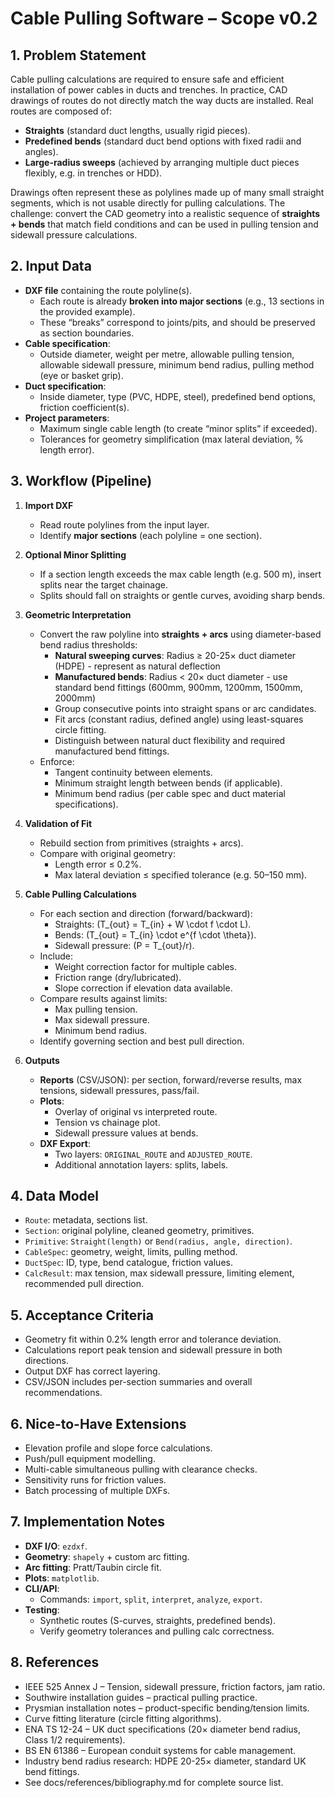# Cable Pulling Software – Scope v0.2

## 1. Problem Statement
Cable pulling calculations are required to ensure safe and efficient installation of power cables in ducts and trenches.
In practice, CAD drawings of routes do not directly match the way ducts are installed. Real routes are composed of:
- **Straights** (standard duct lengths, usually rigid pieces).
- **Predefined bends** (standard duct bend options with fixed radii and angles).
- **Large-radius sweeps** (achieved by arranging multiple duct pieces flexibly, e.g. in trenches or HDD).

Drawings often represent these as polylines made up of many small straight segments, which is not usable directly for pulling calculations.
The challenge: convert the CAD geometry into a realistic sequence of **straights + bends** that match field conditions and can be used in pulling tension and sidewall pressure calculations.

## 2. Input Data
- **DXF file** containing the route polyline(s).
  - Each route is already **broken into major sections** (e.g., 13 sections in the provided example).
  - These “breaks” correspond to joints/pits, and should be preserved as section boundaries.
- **Cable specification**:
  - Outside diameter, weight per metre, allowable pulling tension, allowable sidewall pressure, minimum bend radius, pulling method (eye or basket grip).
- **Duct specification**:
  - Inside diameter, type (PVC, HDPE, steel), predefined bend options, friction coefficient(s).
- **Project parameters**:
  - Maximum single cable length (to create “minor splits” if exceeded).
  - Tolerances for geometry simplification (max lateral deviation, % length error).

## 3. Workflow (Pipeline)
1. **Import DXF**
   - Read route polylines from the input layer.
   - Identify **major sections** (each polyline = one section).

2. **Optional Minor Splitting**
   - If a section length exceeds the max cable length (e.g. 500 m), insert splits near the target chainage.
   - Splits should fall on straights or gentle curves, avoiding sharp bends.

3. **Geometric Interpretation**
   - Convert the raw polyline into **straights + arcs** using diameter-based bend radius thresholds:
     - **Natural sweeping curves**: Radius ≥ 20-25× duct diameter (HDPE) - represent as natural deflection
     - **Manufactured bends**: Radius < 20× duct diameter - use standard bend fittings (600mm, 900mm, 1200mm, 1500mm, 2000mm)
     - Group consecutive points into straight spans or arc candidates.
     - Fit arcs (constant radius, defined angle) using least-squares circle fitting.
     - Distinguish between natural duct flexibility and required manufactured bend fittings.
   - Enforce:
     - Tangent continuity between elements.
     - Minimum straight length between bends (if applicable).
     - Minimum bend radius (per cable spec and duct material specifications).

4. **Validation of Fit**
   - Rebuild section from primitives (straights + arcs).
   - Compare with original geometry:
     - Length error ≤ 0.2%.
     - Max lateral deviation ≤ specified tolerance (e.g. 50–150 mm).

5. **Cable Pulling Calculations**
   - For each section and direction (forward/backward):
     - Straights: \(T_{out} = T_{in} + W \cdot f \cdot L\).
     - Bends: \(T_{out} = T_{in} \cdot e^{f \cdot \theta}\).
     - Sidewall pressure: \(P = T_{out}/r\).
   - Include:
     - Weight correction factor for multiple cables.
     - Friction range (dry/lubricated).
     - Slope correction if elevation data available.
   - Compare results against limits:
     - Max pulling tension.
     - Max sidewall pressure.
     - Minimum bend radius.
   - Identify governing section and best pull direction.

6. **Outputs**
   - **Reports** (CSV/JSON): per section, forward/reverse results, max tensions, sidewall pressures, pass/fail.
   - **Plots**:
     - Overlay of original vs interpreted route.
     - Tension vs chainage plot.
     - Sidewall pressure values at bends.
   - **DXF Export**:
     - Two layers: `ORIGINAL_ROUTE` and `ADJUSTED_ROUTE`.
     - Additional annotation layers: splits, labels.

## 4. Data Model
- `Route`: metadata, sections list.
- `Section`: original polyline, cleaned geometry, primitives.
- `Primitive`: `Straight(length)` or `Bend(radius, angle, direction)`.
- `CableSpec`: geometry, weight, limits, pulling method.
- `DuctSpec`: ID, type, bend catalogue, friction values.
- `CalcResult`: max tension, max sidewall pressure, limiting element, recommended pull direction.

## 5. Acceptance Criteria
- Geometry fit within 0.2% length error and tolerance deviation.
- Calculations report peak tension and sidewall pressure in both directions.
- Output DXF has correct layering.
- CSV/JSON includes per-section summaries and overall recommendations.

## 6. Nice-to-Have Extensions
- Elevation profile and slope force calculations.
- Push/pull equipment modelling.
- Multi-cable simultaneous pulling with clearance checks.
- Sensitivity runs for friction values.
- Batch processing of multiple DXFs.

## 7. Implementation Notes
- **DXF I/O**: `ezdxf`.
- **Geometry**: `shapely` + custom arc fitting.
- **Arc fitting**: Pratt/Taubin circle fit.
- **Plots**: `matplotlib`.
- **CLI/API**:
  - Commands: `import`, `split`, `interpret`, `analyze`, `export`.
- **Testing**:
  - Synthetic routes (S-curves, straights, predefined bends).
  - Verify geometry tolerances and pulling calc correctness.

## 8. References
- IEEE 525 Annex J – Tension, sidewall pressure, friction factors, jam ratio.
- Southwire installation guides – practical pulling practice.
- Prysmian installation notes – product-specific bending/tension limits.
- Curve fitting literature (circle fitting algorithms).
- ENA TS 12-24 – UK duct specifications (20× diameter bend radius, Class 1/2 requirements).
- BS EN 61386 – European conduit systems for cable management.
- Industry bend radius research: HDPE 20-25× diameter, standard UK bend fittings.
- See docs/references/bibliography.md for complete source list.
